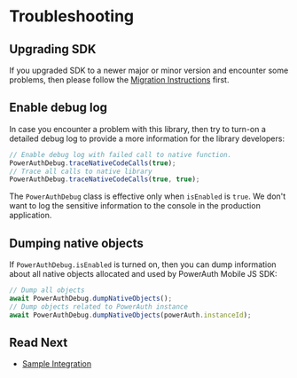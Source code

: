 # Troubleshooting

## Upgrading SDK

If you upgraded SDK to a newer major or minor version and encounter some problems, then please follow the [Migration Instructions](Migration-Instructions.md) first.

## Enable debug log

In case you encounter a problem with this library, then try to turn-on a detailed debug log to provide a more information for the library developers:

```javascript
// Enable debug log with failed call to native function.
PowerAuthDebug.traceNativeCodeCalls(true);
// Trace all calls to native library
PowerAuthDebug.traceNativeCodeCalls(true, true);
```

<!-- begin box warning -->
The `PowerAuthDebug` class is effective only when `isEnabled` is `true`. We don't want to log the sensitive information to the console in the production application.
<!-- end -->

## Dumping native objects

If `PowerAuthDebug.isEnabled` is turned on, then you can dump information about all native objects allocated and used by PowerAuth Mobile JS SDK:

```javascript
// Dump all objects
await PowerAuthDebug.dumpNativeObjects();
// Dump objects related to PowerAuth instance
await PowerAuthDebug.dumpNativeObjects(powerAuth.instanceId);
```

## Read Next

- [Sample Integration](Sample-Integration.md)